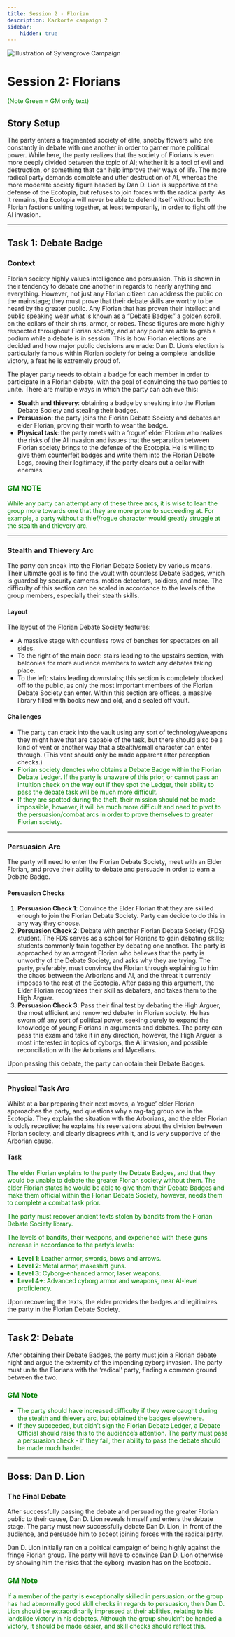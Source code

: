 ```yaml
---
title: Session 2 - Florian
description: Karkorte campaign 2
sidebar:
    hidden: true
---
```



![Illustration of Sylvangrove Campaign](../../../assets/sylvangrove/sylvangrove-campaign.jpg)

# Session 2: Florians  
<span style="color:green;">(Note Green = GM only text) </span>

## Story Setup  
The party enters a fragmented society of elite, snobby flowers who are constantly in debate with one another in order to garner more political power. While here, the party realizes that the society of Florians is even more deeply divided between the topic of AI; whether it is a tool of evil and destruction, or something that can help improve their ways of life. The more radical party demands complete and utter destruction of AI, whereas the more moderate society figure headed by Dan D. Lion is supportive of the defense of the Ecotopia, but refuses to join forces with the radical party. As it remains, the Ecotopia will never be able to defend itself without both Florian factions uniting together, at least temporarily, in order to fight off the AI invasion.  

---

## Task 1: Debate Badge  

### Context  
Florian society highly values intelligence and persuasion. This is shown in their tendency to debate one another in regards to nearly anything and everything. However, not just any Florian citizen can address the public on the mainstage; they must prove that their debate skills are worthy to be heard by the greater public. Any Florian that has proven their intellect and public speaking wear what is known as a “Debate Badge:” a golden scroll, on the collars of their shirts, armor, or robes. These figures are more highly respected throughout Florian society, and at any point are able to grab a podium while a debate is in session. This is how Florian elections are decided and how major public decisions are made: Dan D. Lion’s election is particularly famous within Florian society for being a complete landslide victory, a feat he is extremely proud of.  

The player party needs to obtain a badge for each member in order to participate in a Florian debate, with the goal of convincing the two parties to unite. There are multiple ways in which the party can achieve this:  

- **Stealth and thievery**: obtaining a badge by sneaking into the Florian Debate Society and stealing their badges.  
- **Persuasion**: the party joins the Florian Debate Society and debates an elder Florian, proving their worth to wear the badge.  
- **Physical task**: the party meets with a ‘rogue’ elder Florian who realizes the risks of the AI invasion and issues that the separation between Florian society brings to the defense of the Ecotopia. He is willing to give them counterfeit badges and write them into the Florian Debate Logs, proving their legitimacy, if the party clears out a cellar with enemies.  

### <span style="color:green;">GM NOTE  </span>
<span style="color:green;"> While any party can attempt any of these three arcs, it is wise to lean the group more towards one that they are more prone to succeeding at. For example, a party without a thief/rogue character would greatly struggle at the stealth and thievery arc.  </span>

---

### **Stealth and Thievery Arc**  

The party can sneak into the Florian Debate Society by various means. Their ultimate goal is to find the vault with countless Debate Badges, which is guarded by security cameras, motion detectors, soldiers, and more. The difficulty of this section can be scaled in accordance to the levels of the group members, especially their stealth skills.  

#### Layout  
The layout of the Florian Debate Society features:  
- A massive stage with countless rows of benches for spectators on all sides.  
- To the right of the main door: stairs leading to the upstairs section, with balconies for more audience members to watch any debates taking place.  
- To the left: stairs leading downstairs; this section is completely blocked off to the public, as only the most important members of the Florian Debate Society can enter. Within this section are offices, a massive library filled with books new and old, and a sealed off vault.  

#### Challenges  
- The party can crack into the vault using any sort of technology/weapons they might have that are capable of the task, but there should also be a kind of vent or another way that a stealth/small character can enter through. (This vent should only be made apparent after perception checks.)  
- <span style="color:green;">Florian society denotes who obtains a Debate Badge within the Florian Debate Ledger. If the party is unaware of this prior, or cannot pass an intuition check on the way out if they spot the Ledger, their ability to pass the debate task will be much more difficult.  </span>
- <span style="color:green;"> If they are spotted during the theft, their mission should not be made impossible, however, it will be much more difficult and need to pivot to the persuasion/combat arcs in order to prove themselves to greater Florian society.  </span>

---

### **Persuasion Arc**  

The party will need to enter the Florian Debate Society, meet with an Elder Florian, and prove their ability to debate and persuade in order to earn a Debate Badge.  

#### Persuasion Checks  
1. **Persuasion Check 1**: Convince the Elder Florian that they are skilled enough to join the Florian Debate Society. Party can decide to do this in any way they choose.  
2. **Persuasion Check 2**: Debate with another Florian Debate Society (FDS) student. The FDS serves as a school for Florians to gain debating skills; students commonly train together by debating one another. The party is approached by an arrogant Florian who believes that the party is unworthy of the Debate Society, and asks why they are trying. The party, preferably, must convince the Florian through explaining to him the chaos between the Arborians and AI, and the threat it currently imposes to the rest of the Ecotopia. After passing this argument, the Elder Florian recognizes their skill as debaters, and takes them to the High Arguer.  
3. **Persuasion Check 3**: Pass their final test by debating the High Arguer, the most efficient and renowned debater in Florian society. He has sworn off any sort of political power, seeking purely to expand the knowledge of young Florians in arguments and debates. The party can pass this exam and take it in any direction, however, the High Arguer is most interested in topics of cyborgs, the AI invasion, and possible reconciliation with the Arborians and Mycelians.  

Upon passing this debate, the party can obtain their Debate Badges.  

---

### **Physical Task Arc**  

Whilst at a bar preparing their next moves, a ‘rogue’ elder Florian approaches the party, and questions why a rag-tag group are in the Ecotopia. They explain the situation with the Arborians, and the elder Florian is oddly receptive; he explains his reservations about the division between Florian society, and clearly disagrees with it, and is very supportive of the Arborian cause.  

#### Task  
<span style="color:green;"> The elder Florian explains to the party the Debate Badges, and that they would be unable to debate the greater Florian society without them. The elder Florian states he would be able to give them their Debate Badges and make them official within the Florian Debate Society, however, needs them to complete a combat task prior.  </span> 

<span style="color:green;"> The party must recover ancient texts stolen by bandits from the Florian Debate Society library.   </span>

<span style="color:green;"> The levels of bandits, their weapons, and experience with these guns increase in accordance to the party’s levels:  </span>
- <span style="color:green;">**Level 1**: Leather armor, swords, bows and arrows.  </span>
- <span style="color:green;">**Level 2**: Metal armor, makeshift guns.  </span>
- <span style="color:green;">**Level 3**: Cyborg-enhanced armor, laser weapons.  </span>
- <span style="color:green;">**Level 4+**: Advanced cyborg armor and weapons, near AI-level proficiency.  </span>

Upon recovering the texts, the elder provides the badges and legitimizes the party in the Florian Debate Society.  </span>

---

## Task 2: Debate  

After obtaining their Debate Badges, the party must join a Florian debate night and argue the extremity of the impending cyborg invasion. The party must unite the Florians with the ‘radical’ party, finding a common ground between the two.  

### <span style="color:green;"> GM Note  </span>
- <span style="color:green;">The party should have increased difficulty if they were caught during the stealth and thievery arc, but obtained the badges elsewhere. </span> 
- <span style="color:green;">If they succeeded, but didn’t sign the Florian Debate Ledger, a Debate Official should raise this to the audience’s attention. The party must pass a persuasion check - if they fail, their ability to pass the debate should be made much harder. </span> 

---

## Boss: Dan D. Lion  

### The Final Debate  
After successfully passing the debate and persuading the greater Florian public to their cause, Dan D. Lion reveals himself and enters the debate stage. The party must now successfully debate Dan D. Lion, in front of the audience, and persuade him to accept joining forces with the radical party.  

Dan D. Lion initially ran on a political campaign of being highly against the fringe Florian group. The party will have to convince Dan D. Lion otherwise by showing him the risks that the cyborg invasion has on the Ecotopia.  

### <span style="color:green;"> GM Note  </span>
<span style="color:green;"> If a member of the party is exceptionally skilled in persuasion, or the group has had abnormally good skill checks in regards to persuasion, then Dan D. Lion should be extraordinarily impressed at their abilities, relating to his landslide victory in his debates. Although the group shouldn’t be handed a victory, it should be made easier, and skill checks should reflect this.  </span>
